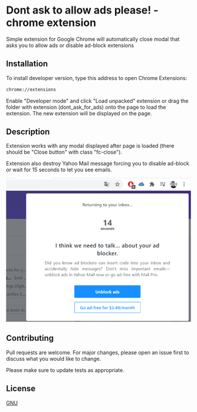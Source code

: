 # Dont ask to allow ads please! - chrome extension

Simple extension for Google Chrome will automatically close modal that asks you to allow ads or disable ad-block extensions

## Installation

To install developer version, type this address to open Chrome Extensions:

```bash
chrome://extensions
```
Enable "Developer mode" and click "Load unpacked" extension or drag the folder with extension (dont_ask_for_ads)  onto the page to load the extension. The new extension will be displayed on the page.

## Description

Extension works with any modal displayed after page is loaded (there should be "Close button" with class "fc-close").

Extension also destroy Yahoo Mail message forcing you to disable ad-block or wait for 15 seconds to let you see emails.

![ScreenShot](/dont_ask_for_ads/mail_yahoo_adblock.png)

## Contributing
Pull requests are welcome. For major changes, please open an issue first to discuss what you would like to change.

Please make sure to update tests as appropriate.

## License
[GNU](https://github.com/emirbay/Dont-ask-to-allow-ads---chrome-extension/blob/main/LICENSE)